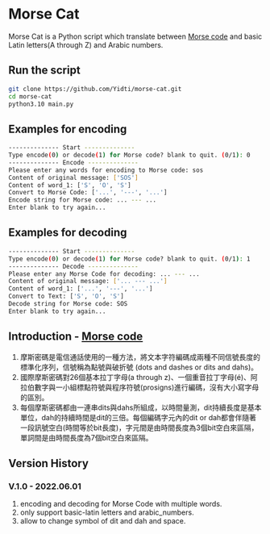 # Morse Cat
Morse Cat is a Python script which translate between [Morse code](http://en.wikipedia.org/wiki/Morse_code)
and basic Latin letters(A through Z) and Arabic numbers.

## Run the script
```sh
git clone https://github.com/Yidti/morse-cat.git
cd morse-cat
python3.10 main.py
```

## Examples for encoding
```sh
-------------- Start --------------
Type encode(0) or decode(1) for Morse code? blank to quit. (0/1): 0
-------------- Encode --------------
Please enter any words for encoding to Morse code: sos
Content of original message: ['SOS']
Content of word_1: ['S', 'O', 'S']
Convert to Morse Code: ['...', '---', '...']
Encode string for Morse code: ... --- ...
Enter blank to try again... 
```

## Examples for decoding
```sh
-------------- Start --------------
Type encode(0) or decode(1) for Morse code? blank to quit. (0/1): 1
-------------- Decode --------------
Please enter any Morse Code for decoding: ... --- ...
Content of original message: ['... --- ...']
Content of word_1: ['...', '---', '...']
Convert to Text: ['S', 'O', 'S']
Decode string for Morse code: SOS
Enter blank to try again... 
```


## Introduction - [Morse code](http://en.wikipedia.org/wiki/Morse_code) 
1. 摩斯密碼是電信通話使用的一種方法，將文本字符編碼成兩種不同信號長度的標準化序列，信號稱為點號與破折號 (dots and dashes or dits and dahs)。
2. 國際摩斯密碼對26個基本拉丁字母(a through z)、一個重音拉丁字母(é)、阿拉伯數字與一小組標點符號與程序符號(prosigns)進行編碼，沒有大小寫字母的區別。
3. 每個摩斯密碼都由一連串dits與dahs所組成，以時間量測，dit持續長度是基本單位，dah的持續時間是dit的三倍。每個編碼字元內的dit or dah都會伴隨著一段訊號空白(時間等於bit長度)，字元間是由時間長度為3個bit空白來區隔，單詞間是由時間長度為7個bit空白來區隔。


## Version History
### V.1.0 - 2022.06.01
  1. encoding and decoding for Morse Code with multiple words.
  2. only support basic-latin letters and arabic_numbers.
  3. allow to change symbol of dit and dah and space.
